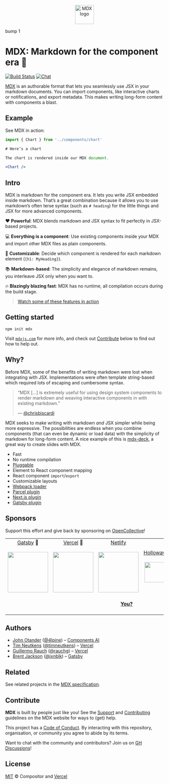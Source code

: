 <!-- lint disable remark-lint-no-html -->

<p align="center">
  <a href="https://mdxjs.com">
    <img alt="MDX logo" src="https://mdx-logo.now.sh" width="60" />
  </a>
</p>

bump 1

# MDX: Markdown for the component era 🚀

[![Build Status][build-badge]][build]
[![Chat][chat-badge]][chat]

[MDX][website] is an authorable format that lets you seamlessly use JSX in your markdown documents.
You can import components, like interactive charts or notifications, and export
metadata.
This makes writing long-form content with components a blast.

## Example

See MDX in action:

```jsx
import { Chart } from '../components/chart'

# Here’s a chart

The chart is rendered inside our MDX document.

<Chart />
```

## Intro

MDX is markdown for the component era.
It lets you write JSX embedded inside markdown.
That’s a great combination because it allows you to use markdown’s often terse
syntax (such as `# heading`) for the little things and JSX for more advanced
components.

❤️ **Powerful**: MDX blends markdown and JSX syntax to fit perfectly in
JSX-based projects.

💻 **Everything is a component**: Use existing components inside your
MDX and import other MDX files as plain components.

🔧 **Customizable**: Decide which component is rendered for each markdown
element (`{h1: MyHeading}`).

📚 **Markdown-based**: The simplicity and elegance of markdown remains,
you interleave JSX only when you want to.

🔥 **Blazingly blazing fast**: MDX has no runtime, all compilation occurs
during the build stage.

> [Watch some of these features in action][intro]

## Getting started

```shell
npm init mdx
```

Visit [`mdxjs.com`][website] for more info, and check out [Contribute][] below
to find out how to help out.

## Why?

Before MDX, some of the benefits of writing markdown were lost when integrating
with JSX.
Implementations were often template string-based which required lots of escaping
and cumbersome syntax.

> “MDX \[…] is extremely useful for using design system components to render
> markdown and weaving interactive components in with existing markdown.”
>
> — [@chrisbiscardi][tweet]

MDX seeks to make writing with markdown _and_ JSX simpler while being more
expressive.
The possibilities are endless when you combine components (that can even be
dynamic or load data) with the simplicity of markdown for long-form content.
A nice example of this is [mdx-deck][], a great way to create slides with MDX.

- Fast
- No runtime compilation
- [Pluggable][remark-plugins]
- Element to React component mapping
- React component `import`/`export`
- Customizable layouts
- [Webpack loader](https://mdxjs.com/getting-started/webpack)
- [Parcel plugin](https://mdxjs.com/getting-started/parcel)
- [Next.js plugin](https://mdxjs.com/getting-started/next)
- [Gatsby plugin](https://mdxjs.com/getting-started/gatsby)

## Sponsors

Support this effort and give back by sponsoring on [OpenCollective][collective]!

<!--lint ignore no-html-->

<table>
<tr valign="middle">
<td width="20%" align="center" colspan="2">
  <a href="https://www.gatsbyjs.org">Gatsby</a> 🥇<br><br>
  <a href="https://www.gatsbyjs.org"><img src="https://avatars1.githubusercontent.com/u/12551863?s=256&v=4" width="128"></a>
</td>
<td width="20%" align="center" colspan="2">
  <a href="https://vercel.com">Vercel</a> 🥇<br><br>
  <a href="https://vercel.com"><img src="https://avatars1.githubusercontent.com/u/14985020?s=256&v=4" width="128"></a>
</td>
<td width="20%" align="center" colspan="2">
  <a href="https://www.netlify.com">Netlify</a><br><br>
  <!--OC has a sharper image-->
  <a href="https://www.netlify.com"><img src="https://images.opencollective.com/netlify/4087de2/logo/256.png" width="128"></a>
</td>
<td width="10%" align="center">
  <a href="https://www.holloway.com">Holloway</a><br><br>
  <a href="https://www.holloway.com"><img src="https://avatars1.githubusercontent.com/u/35904294?s=128&v=4" width="64"></a>
</td>
<td width="10%" align="center">
  <a href="https://themeisle.com">ThemeIsle</a><br><br>
  <a href="https://themeisle.com"><img src="https://avatars1.githubusercontent.com/u/58979018?s=128&v=4" width="64"></a>
</td>
<td width="10%" align="center">
  <a href="https://boosthub.io">Boost Hub</a><br><br>
  <a href="https://boosthub.io"><img src="https://images.opencollective.com/boosthub/6318083/logo/128.png" width="64"></a>
</td>
<td width="10%" align="center">
  <a href="https://expo.io">Expo</a><br><br>
  <a href="https://expo.io"><img src="https://avatars1.githubusercontent.com/u/12504344?s=128&v=4" width="64"></a>
</td>
</tr>
<tr valign="middle">
<td width="100%" align="center" colspan="10">
  <br>
  <a href="https://opencollective.com/unified"><strong>You?</strong></a>
  <br><br>
</td>
</tr>
</table>

## Authors

- [John Otander][john] ([@4lpine][4lpine]) – [Components AI][]
- [Tim Neutkens][tim] ([@timneutkens][timneutkens]) – [Vercel][]
- [Guillermo Rauch][guillermo] ([@rauchg][rauchg]) – [Vercel][]
- [Brent Jackson][brent] ([@jxnblk][jxnblk]) – [Gatsby](https://gatsbyjs.com)

## Related

See related projects in the [MDX specification][spec].

## Contribute

**MDX** is built by people just like you!
See the [Support][] and [Contributing][] guidelines on the MDX website for ways
to (get) help.

This project has a [Code of Conduct][coc].
By interacting with this repository, organisation, or community you agree to
abide by its terms.

Want to chat with the community and contributors?
Join us on [GH Discussions][chat]!

## License

[MIT][] © Compositor and [Vercel][]

[collective]: https://opencollective.com/unified
[build]: https://github.com/mdx-js/mdx/actions?query=workflow%3A%22CI%22
[build-badge]: https://github.com/mdx-js/mdx/workflows/CI/badge.svg
[chat-badge]: https://img.shields.io/badge/chat-discussions-success.svg
[chat]: https://github.com/mdx-js/mdx/discussions
[intro]: https://www.youtube.com/watch?v=d2sQiI5NFAM&list=PLV5CVI1eNcJgCrPH_e6d57KRUTiDZgs0u
[tweet]: https://twitter.com/chrisbiscardi/status/1022304288326864896
[remark-plugins]: https://github.com/remarkjs/remark/blob/master/doc/plugins.md
[website]: https://mdxjs.com
[spec]: https://github.com/mdx-js/specification#related
[john]: https://johno.com
[tim]: https://github.com/timneutkens
[guillermo]: https://rauchg.com
[brent]: https://jxnblk.com
[4lpine]: https://twitter.com/4lpine
[rauchg]: https://twitter.com/rauchg
[timneutkens]: https://twitter.com/timneutkens
[jxnblk]: https://twitter.com/jxnblk
[components ai]: https://components.ai
[vercel]: https://vercel.com
[contribute]: #contribute
[contributing]: https://mdxjs.com/contributing
[support]: https://mdxjs.com/support
[coc]: https://github.com/mdx-js/.github/blob/master/code-of-conduct.md
[mdx-deck]: https://github.com/jxnblk/mdx-deck
[mit]: license
